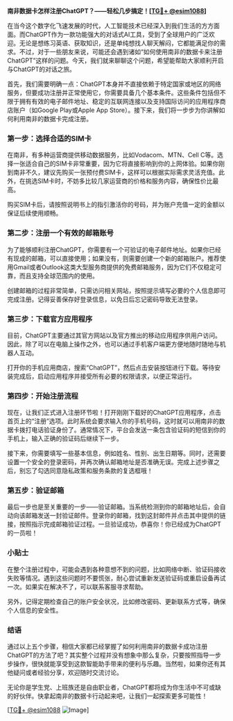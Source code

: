 **南非数据卡怎样注册ChatGPT？——轻松几步搞定！[[TG💪+ @esim1088](https://t.me/s/esim1088)]**

在当今这个数字化飞速发展的时代，人工智能技术已经深入到我们生活的方方面面。而ChatGPT作为一款功能强大的对话式AI工具，受到了全球用户的广泛欢迎。无论是想练习英语、获取知识，还是单纯想找人聊天解闷，它都能满足你的需求。不过，对于一些朋友来说，可能还会遇到诸如“如何使用南非的数据卡来注册ChatGPT”这样的问题。今天，我们就来聊聊这个问题，希望能帮助大家顺利开启与ChatGPT的对话之旅。

首先，我们需要明确一点：ChatGPT本身并不直接依赖于特定国家或地区的网络服务，但要成功注册并正常使用它，你需要具备几个基本条件。这些条件包括但不限于拥有有效的电子邮件地址、稳定的互联网连接以及支持国际访问的应用程序商店账户（如Google Play或Apple App Store）。接下来，我们将一步步为你讲解如何利用南非的数据卡完成注册。

### **第一步：选择合适的SIM卡**
在南非，有多种运营商提供移动数据服务，比如Vodacom、MTN、Cell C等。选择一张适合自己的SIM卡非常重要，因为它将直接影响到你的上网体验。如果你刚到南非不久，建议先购买一张预付费SIM卡，这样可以根据实际需求灵活充值。此外，在挑选SIM卡时，不妨多比较几家运营商的价格和服务内容，确保性价比最高。

购买SIM卡后，请按照说明书上的指引激活你的号码，并为账户充值一定的金额以保证后续使用顺畅。

### **第二步：注册一个有效的邮箱账号**
为了能够顺利注册ChatGPT，你需要有一个可验证的电子邮件地址。如果你已经有现成的邮箱，可以直接使用；如果没有，则需要创建一个新的邮箱账户。推荐使用Gmail或者Outlook这类大型服务商提供的免费邮箱服务，因为它们不仅稳定可靠，而且支持全球范围内的使用。

创建邮箱的过程非常简单，只需访问相关网站，按照提示填写必要的个人信息即可完成注册。记得妥善保存好登录信息，以免日后忘记密码导致无法登录。

### **第三步：下载官方应用程序**
目前，ChatGPT主要通过其官方网站以及官方推出的移动应用程序供用户访问。因此，除了可以在电脑上操作之外，也可以通过手机客户端更方便地随时随地与机器人互动。

打开你的手机应用商店，搜索“ChatGPT”，然后点击安装按钮进行下载。等待安装完成后，启动应用程序并接受所有必要的权限请求，以便正常运行。

### **第四步：开始注册流程**
现在，让我们正式进入注册环节啦！打开刚刚下载好的ChatGPT应用程序，点击首页上的“注册”选项。此时系统会要求输入你的手机号码，这时就可以用南非的数据卡拨打电话验证身份了。通常情况下，平台会发送一条包含验证码的短信到你的手机上，输入正确的验证码后继续下一步。

接下来，你需要填写一些基本信息，例如姓名、性别、出生日期等。同时，还需要设置一个安全的登录密码，并再次确认邮箱地址是否准确无误。完成上述步骤之后，别忘了勾选同意隐私政策和服务条款的复选框哦！

### **第五步：验证邮箱**
最后一步也是至关重要的一步——验证邮箱。当系统检测到你的邮箱地址后，会自动向该邮箱发送一封验证邮件。登录你的邮箱，找到这封邮件并点击其中提供的链接，按照指示完成邮箱验证过程。一旦验证成功，恭喜你！你已经成为ChatGPT的一员啦！

### **小贴士**
在整个注册过程中，可能会遇到各种意想不到的问题，比如网络中断、验证码接收失败等情况。遇到这些问题时不要慌张，耐心尝试重新发送验证码或重启设备再试一次。如果实在解决不了，可以联系客服寻求帮助。

另外，记得定期检查自己的账户安全状况，比如修改密码、更新联系方式等，确保个人信息的安全性。

### **结语**
通过以上五个步骤，相信大家都已经掌握了如何利用南非的数据卡成功注册ChatGPT的方法了吧？其实整个过程并没有想象中那么复杂，只要按照指导一步步操作，很快就能享受到这款智能助手带来的便利与乐趣。当然啦，如果你还有其他疑问或者经验分享，欢迎随时交流讨论。

无论你是学生党、上班族还是自由职业者，ChatGPT都将成为你生活中不可或缺的好伙伴。快拿起南非的数据卡行动起来吧，让我们一起探索更多可能性！

[[TG💪+ @esim1088](https://t.me/s/esim1088) ![Image](https://i.postimg.cc/4NQfJmqS/Snipaste-2025-05-13-00-14-12.png)]